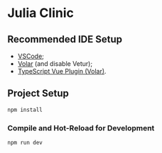 # Julia Clinic

## Recommended IDE Setup

- [VSCode](https://code.visualstudio.com/);
- [Volar](https://marketplace.visualstudio.com/items?itemName=Vue.volar) (and disable Vetur);
- [TypeScript Vue Plugin (Volar)](https://marketplace.visualstudio.com/items?itemName=Vue.vscode-typescript-vue-plugin).

## Project Setup

```sh
npm install
```

### Compile and Hot-Reload for Development

```sh
npm run dev
```
